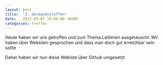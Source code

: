 ```yaml
---
layout: post
title:  "3. Verbandstreffen"
date:   2022-09-07 18:00:00 +0200
categories: treffen
---
```


Heute haben wir uns getroffen und zum Thema Leitlinien ausgetauscht.
Wir haben über Websiten gesprochen und dass man doch gut erreichbar sein sollte

Daher haben wir nun diese Webiste über Github umgesetzt